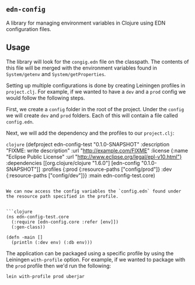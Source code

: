 ## `edn-config`


A library for managing environment variables in Clojure using EDN configuration files.


## Usage

The library will look for the `congig.edn` file on the classpath. The contents of this
file will be merged with the environment variables found in `System/getenv` and `System/getProperties`.

Setting up multiple configurations is done by creating Leiningen profiles in `project.clj`. For example,
if we wanted to have a `dev` and a `prod` config we would follow the following steps.

First, we create a `config` folder in the root of the project. Under the `config` we will create `dev`
and `prod` folders. Each of this will contain a file called `config.edn`.

Next, we will add the dependency and the profiles to our `project.clj`:

```clojure```
(defproject edn-config-test "0.1.0-SNAPSHOT"
  :description "FIXME: write description"
  :url "http://example.com/FIXME"
  :license {:name "Eclipse Public License"
            :url "http://www.eclipse.org/legal/epl-v10.html"}
  :dependencies [[org.clojure/clojure "1.6.0"]
                 [edn-config "0.1.0-SNAPSHOT"]]
  :profiles {:prod {:resource-paths ["config/prod"]}
             :dev  {:resource-paths ["config/dev"]}}
  :main edn-config-test.core)

```

We can now access the config variables the `config.edn` found under the resource path specified in the profile.


```clojure
(ns edn-config-test.core
  (:require [edn-config.core :refer [env]])
  (:gen-class))

(defn -main []
  (println (:dev env) (:db env)))
```

The application can be packaged using a specific profile by using the Leiningen `with-profile` option.
For example, if we wanted to package with the `prod` profile then we'd run the following:

```
lein with-profile prod uberjar
```






